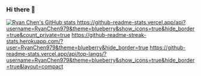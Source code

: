 ### Hi there 👋

<!--
**RyanChen979/RyanChen979** is a ✨ _special_ ✨ repository because its `README.md` (this file) appears on your GitHub profile.

Here are some ideas to get you started:

- 🔭 I’m currently working on ...
- 🌱 I’m currently learning ...
- 👯 I’m looking to collaborate on ...
- 🤔 I’m looking for help with ...
- 💬 Ask me about ...
- 📫 How to reach me: ...
- 😄 Pronouns: ...
- ⚡ Fun fact: ...
-->

[![Ryan Chen's GitHub stats](https://github-readme-stats.vercel.app/api?username=RyanChen979&show_icons=true&theme=radical)
](https://github-readme-stats.vercel.app/api?username=RyanChen979&theme=blueberry&show_icons=true&hide_border=true&count_private=true)https://github-readme-stats.vercel.app/api?username=RyanChen979&theme=blueberry&show_icons=true&hide_border=true&count_private=true
https://github-readme-streak-stats.herokuapp.com/?user=RyanChen979&theme=blueberry&hide_border=true
https://github-readme-stats.vercel.app/api/top-langs/?username=RyanChen979&theme=blueberry&show_icons=true&hide_border=true&layout=compact
